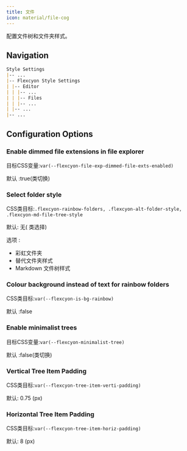 ```yaml
---
title: 文件
icon: material/file-cog
---
```


配置文件树和文件夹样式。

## Navigation

```md
Style Settings
|-- ...
|-- Flexcyon Style Settings
| |-- Editor
| | |-- ...
| | |-- Files
| | |-- ...
| |-- ...
|-- ...
```

## Configuration Options

### Enable dimmed file extensions in file explorer

目标CSS变量:`var(--flexcyon-file-exp-dimmed-file-exts-enabled)`

默认 :true(类切换)

### Select folder style

CSS类目标:`.flexcyon-rainbow-folders, .flexcyon-alt-folder-style, .flexcyon-md-file-tree-style`

默认: 无( 类选择)

选项 :

- 彩虹文件夹
- 替代文件夹样式
- Markdown 文件树样式

### Colour background instead of text for rainbow folders

CSS类目标:`var(--flexcyon-is-bg-rainbow)`

默认 :false

### Enable minimalist trees

目标CSS变量:`var(--flexcyon-minimalist-tree)`

默认 :false(类切换)

### Vertical Tree Item Padding

CSS类目标:`var(--flexcyon-tree-item-verti-padding)`

默认: 0.75 (px)

### Horizontal Tree Item Padding

CSS类目标:`var(--flexcyon-tree-item-horiz-padding)`

默认: 8 (px)

